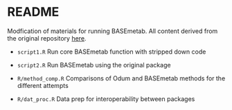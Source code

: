 # README

Modfication of materials for running BASEmetab.  All content derived from the original repository [here](https://github.com/dgiling/BASEmetab).

* `script1.R` Run core BASEmetab function with stripped down code

* `script2.R` Run BASEmetab using the original package

* `R/method_comp.R` Comparisons of Odum and BASEmetab methods for the different attempts

* `R/dat_proc.R` Data prep for interoperability between packages